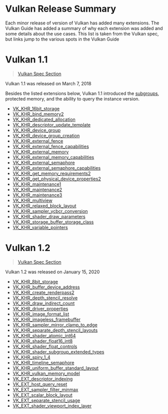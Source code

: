 # Vulkan Release Summary

Each minor release of version of Vulkan has added many extensions. The Vulkan Guide has added a summary of why each extension was added and some details about the use cases. This list is taken from the Vulkan spec, but links jump to the various spots in the Vulkan Guide

# Vulkan 1.1

> [Vulkan Spec Section](https://www.khronos.org/registry/vulkan/specs/1.2-extensions/html/vkspec.html#versions-1.1)

Vulkan 1.1 was released on March 7, 2018

Besides the listed extensions below, Vulkan 1.1 introduced the [subgroups](./extensions/shader_features.md#vk-ext-shader-subgroup-ballot-and-vk-ext-shader-subgroup-vote), protected memory, and the ability to query the instance version.

- [VK_KHR_16bit_storage](./extensions/shader_features.md#vk-khr-8bit-storage-and-vk-khr-16bit-storage)
- [VK_KHR_bind_memory2](./extensions/cleanup.md#pnext-expansion)
- [VK_KHR_dedicated_allocation](./extensions/cleanup.md#vk-khr-dedicated-allocation)
- [VK_KHR_descriptor_update_template](./extensions/VK_KHR_descriptor_update_template.md)
- [VK_KHR_device_group](./extensions/device_groups.md)
- [VK_KHR_device_group_creation](./extensions/device_groups.md)
- [VK_KHR_external_fence](./extensions/external.md)
- [VK_KHR_external_fence_capabilities](./extensions/external.md)
- [VK_KHR_external_memory](./extensions/external.md)
- [VK_KHR_external_memory_capabilities](./extensions/external.md)
- [VK_KHR_external_semaphore](./extensions/external.md)
- [VK_KHR_external_semaphore_capabilities](./extensions/external.md)
- [VK_KHR_get_memory_requirements2](./extensions/cleanup.md#pnext-expansion)
- [VK_KHR_get_physical_device_properties2](./extensions/cleanup.md#pnext-expansion)
- [VK_KHR_maintenance1](./extensions/cleanup.md#maintenance-extensions)
- [VK_KHR_maintenance2](./extensions/cleanup.md#maintenance-extensions)
- [VK_KHR_maintenance3](./extensions/cleanup.md#maintenance-extensions)
- [VK_KHR_multiview](./extensions/VK_KHR_multiview.md)
- [VK_KHR_relaxed_block_layout](./extensions/shader_features.md#vk-khr-relaxed-block-layout)
- [VK_KHR_sampler_ycbcr_conversion](./extensions/VK_KHR_sampler_ycbcr_conversion.md)
- [VK_KHR_shader_draw_parameters](./extensions/shader_features.md#vk-khr-shader-draw-parameters)
- [VK_KHR_storage_buffer_storage_class](./extensions/shader_features.md#vk-khr-storage-buffer-storage-class)
- [VK_KHR_variable_pointers](./extensions/shader_features.md#vk-khr-variable-pointers)

# Vulkan 1.2

> [Vulkan Spec Section](https://www.khronos.org/registry/vulkan/specs/1.2-extensions/html/vkspec.html#versions-1.2)

Vulkan 1.2 was released on January 15, 2020

- [VK_KHR_8bit_storage](./extensions/shader_features.md#vk-khr-8bit-storage-and-vk-khr-16bit-storage)
- [VK_KHR_buffer_device_address](./extensions/VK_KHR_buffer_device_address.md)
- [VK_KHR_create_renderpass2](./extensions/cleanup.md#pnext-expansion)
- [VK_KHR_depth_stencil_resolve](./extensions/VK_KHR_depth_stencil_resolve.md)
- [VK_KHR_draw_indirect_count](./extensions/VK_KHR_draw_indirect_count.md)
- [VK_KHR_driver_properties](./extensions/cleanup.md#vk-khr-driver-properties)
- [VK_KHR_image_format_list](./extensions/image_creation.md#vk-khr-image-format-list)
- [VK_KHR_imageless_framebuffer](./extensions/VK_KHR_imageless_framebuffer.md)
- [VK_KHR_sampler_mirror_clamp_to_edge](./extensions/cleanup.md#vk-khr-sampler-mirror-clamp-to-edge)
- [VK_KHR_separate_depth_stencil_layouts](./extensions/cleanup.md#vk-khr-separate-depth-stencil-layouts)
- [VK_KHR_shader_atomic_int64](./extensions/shader_features.md#vk-khr-shader-atomic-int64)
- [VK_KHR_shader_float16_int8](./extensions/shader_features.md#vk-khr-shader-float16-int8)
- [VK_KHR_shader_float_controls](./extensions/shader_features.md#vk-khr-shader-float-controls)
- [VK_KHR_shader_subgroup_extended_types](./extensions/shader_features.md#vk-khr-shader-subgroup-extended-types)
- [VK_KHR_spirv_1_4](./extensions/shader_features.md#vk-khr-spirv-1-4)
- [VK_KHR_timeline_semaphore](https://www.khronos.org/blog/vulkan-timeline-semaphores)
- [VK_KHR_uniform_buffer_standard_layout](./extensions/shader_features.md#vk-khr-uniform-buffer-standard-layout)
- [VK_KHR_vulkan_memory_model](./extensions/shader_features.md#vk-khr-vulkan-memory-model)
- [VK_EXT_descriptor_indexing](./extensions/VK_EXT_descriptor_indexing.md)
- [VK_EXT_host_query_reset](./extensions/cleanup.md#vk-ext-host-query-reset)
- [VK_EXT_sampler_filter_minmax](./extensions/cleanup.md#vk-ext-sampler-filter-minmax)
- [VK_EXT_scalar_block_layout](./extensions/shader_features.md#vk-ext-scalar-block-layout)
- [VK_EXT_separate_stencil_usage](./extensions/image_creation.md#vk-ext-separate-stencil-usage)
- [VK_EXT_shader_viewport_index_layer](./extensions/shader_features.md#vk-ext-shader-viewport-index-layer)